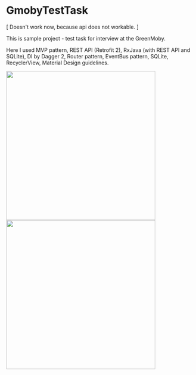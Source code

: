 # GmobyTestTask
[ Doesn't work now, because api does not workable. ]

This is sample project - test task for interview at the GreenMoby.

Here I used MVP pattern, REST API (Retrofit 2), RxJava (with REST API and SQLite), DI by Dagger 2, Router pattern, EventBus pattern,  SQLite, RecyclerView, Material Design guidelines.

<img src="https://i.imgur.com/GCwSU9w.jpg" width="400" />
<img src="http://i.imgur.com/biHELF8.png" width="400" />
